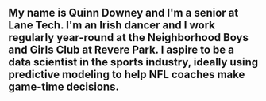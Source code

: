 ## My name is Quinn Downey and I'm a senior at Lane Tech. I'm an Irish dancer and I work regularly year-round at the Neighborhood Boys and Girls Club at Revere Park. I aspire to be a data scientist in the sports industry, ideally using predictive modeling to help NFL coaches make game-time decisions.

<!--
**quinny-12/quinny-12** is a ✨ _special_ ✨ repository because its `README.md` (this file) appears on your GitHub profile.

Here are some ideas to get you started:

- 🔭 I’m currently working on ...
- 🌱 I’m currently learning ...
- 👯 I’m looking to collaborate on ...
- 🤔 I’m looking for help with ...
- 💬 Ask me about ...
- 📫 How to reach me: ...
- 😄 Pronouns: ...
- ⚡ Fun fact: ...
-->

